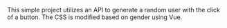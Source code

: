 This simple project utilizes an API to generate a random user with the click of a button. The CSS is modified based on gender using Vue.
